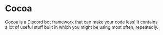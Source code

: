 # Cocoa 

Cocoa is a Discord bot framework that can make your code less! It contains a lot of useful stuff built in which you might be using most often, repeatedly.
